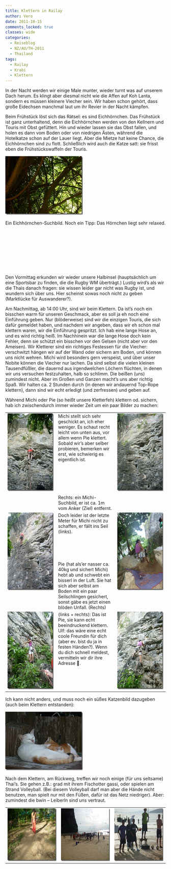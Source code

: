 ```yaml
---
title: Klettern in Railay
author: Vero
date: 2011-10-15
comments_locked: true
classes: wide
categories:
  - Reiseblog
  - NZ/AU/TH-2011
  - Thailand
tags:
  - Railay
  - Krabi
  - Klettern
---
```


<p>In der Nacht werden wir einige Male munter, wieder turnt was auf unserem Dach herum. Es klingt aber diesmal nicht wie die Affen auf Koh Lanta, sondern es müssen kleinere Viecher sein. Wir haben schon gehört, dass große Eidechsen manchmal laut um ihr Revier in der Nacht kämpfen. </p>  <p>Beim Frühstück löst sich das Rätsel: es sind Eichhörnchen. Das Frühstück ist ganz unterhaltend, denn die Eichhörnchen werden von den Kellnern und Touris mit Obst gefüttert. Hin und wieder lassen sie das Obst fallen, und holen es dann vom Boden oder von niedrigen Ästen, während die Hotelkatze schon auf der Lauer liegt. Aber die Mietze hat keine Chance, die Eichhörnchen sind zu flott. Schließlich wird auch die Katze satt: sie frisst eben die Frühstückswaffeln der Touris.</p>  <p><a href="/assets/images/2011/10/P1000402.jpg"><img src="/assets/images/2011/10/P1000402_thumb.jpg" width="244" height="184" alt="P1000402" border="0" /></a>&#160;</p>  <p>Ein Eichhörnchen-Suchbild. Noch ein Tipp: Das Hörnchen liegt sehr relaxed.    <br />    <br />    <br />    <br />    <br />    <br />    <br />    <br />    <br />    <br />Den Vormittag erkunden wir wieder unsere Halbinsel (hauptsächlich um eine Sportsbar zu finden, die die Rugby WM überträgt.) Lustig wird’s als wir die Thais danach fragen: sie wissen leider gar nicht was Rugby ist, und wundern sich über uns. Hier scheinst sowas noch nicht zu geben (Marktlücke für Auswanderer?).</p>  <p>Am Nachmittag, ab 14:00 Uhr, sind wir beim Klettern. Da ist’s noch ein bisschen warm für unseren Geschmack, aber es soll ja eh noch eine Einführung geben. Nur (blöderweise) sind wir die einzigen Touris, die sich dafür gemeldet haben, und nachdem wir angeben, dass wir eh schon mal klettern waren, wir die Einführung gespritzt. Ich hab eine lange Hose an, und es wird richtig heiß. Im Nachhinein war die lange Hose doch kein Fehler, denn sie schützt ein bisschen vor den Gelsen (nicht aber vor den Ameisen). Wir Kletterer sind ein richtiges Festessen für die Viecher: verschwitzt hängen wir auf der Wand oder sichern am Boden, und können uns nicht wehren. Michi wird besonders gern verspeist, und über unser Nobite können die Viecher nur lachen. Da sind selbst die vielen kleinen Tausendfüßler, die dauernd aus irgendwelchen Löchern flüchten, in denen wir uns versuchen festzuhalten, halb so schlimm. Die beißen (uns) zumindest nicht. Aber im Großen und Ganzen macht’s uns aber richtig Spaß. Wir halten ca. 2 Stunden durch (in denen wir andauernd Top-Rope klettern), dann sind wir echt erledigt (und zerfressen) und geben auf. </p>  <p>Während Michi oder Pie (so heißt unsere Kletterfeh) klettern od. sichern, hab ich zwischendurch immer wieder Zeit um ein paar Bilder zu machen:</p>  <table border="0" cellspacing="0" cellpadding="2" width="600"><tbody>     <tr>       <td valign="top" width="200"><a href="/assets/images/2011/10/P1000414.jpg"><img src="/assets/images/2011/10/P1000414_thumb.jpg" width="184" height="244" alt="P1000414" border="0" /></a></td>        <td valign="top" width="200">Michi stellt sich sehr geschickt an, ich eher weniger. Es schaut recht leicht von unten aus, vor allem wenn Pie klettert. Sobald wir’s aber selber probieren, bemerken wir erst, wie schwierig es eigentlich ist.          <br />          <br />          <br />          <br />          <br />          <br />          <br />Rechts: ein Michi-Suchbild, er ist ca. 1m vom Anker (Ziel) entfernt.</td>        <td valign="top" width="200"><a href="/assets/images/2011/10/P1000437.jpg"><img src="/assets/images/2011/10/P1000437_thumb.jpg" width="184" height="244" alt="P1000437" border="0" /></a></td>     </tr>      <tr>       <td valign="top" width="200"><a href="/assets/images/2011/10/P1000438.jpg"><img src="/assets/images/2011/10/P1000438_thumb.jpg" width="184" height="244" alt="P1000438" border="0" /></a></td>        <td valign="top" width="200">Doch leider ist der letzte Meter für Michi nicht zu schaffen, er fällt ins Seil (links).          <br />          <br />          <br />          <br />          <br />          <br />Pie (hat als’er nasser ca. 40kg und sichert Michi) hebt ab und schwebt ein bisserl in der Luft. Sie hat sich aber selbst am Boden mit ein paar Seilschlingen gesichert, sonst gäbe es jetzt einen blöden Unfall. (Rechts) </td>        <td valign="top" width="200"><a href="/assets/images/2011/10/P1000470.jpg"><img src="/assets/images/2011/10/P1000470_thumb.jpg" width="184" height="244" alt="P1000470" border="0" /></a></td>     </tr>      <tr>       <td valign="top" width="200"><a href="/assets/images/2011/10/P1000442.jpg"><img src="/assets/images/2011/10/P1000442_thumb.jpg" width="184" height="244" alt="P1000442" border="0" /></a></td>        <td valign="top" width="200">(links + rechts): Das ist Pie, sie kann echt beeindruckend klettern.          <br />Ulf: das wäre eine echt coole Freundin für dich (aber ev. bist du ja in festen Händen?). Wenn du dich schnell meldest, vermitteln wir dir ihre Adresse 🙂. </td>        <td valign="top" width="200"><a href="/assets/images/2011/10/P1000443.jpg"><img src="/assets/images/2011/10/P1000443_thumb.jpg" width="184" height="244" alt="P1000443" border="0" /></a></td>     </tr>   </tbody></table>  <p>Ich kann nicht anders, und muss noch ein süßes Katzenbild dazugeben (auch beim Klettern entstanden):</p>  <p><a href="/assets/images/2011/10/P1000462.jpg"><img src="/assets/images/2011/10/P1000462_thumb.jpg" width="244" height="184" alt="P1000462" border="0" /></a></p>  <p>Nach dem Klettern, am Rückweg, treffen wir noch einige (für uns seltsame) Thai’s. Sie gehen z.B.: grad mit ihrem Fischotter gassi, oder spielen am Strand Volleyball. (Bei diesem Volleyball darf man aber die Hände nicht benutzen, man spielt nur mit den Füßen, dafür ist das Netz niedriger). Aber: zumindest die bwin – Leiberln sind uns vertraut.</p>  <table border="0" cellspacing="0" cellpadding="2" width="600"><tbody>     <tr>       <td valign="top" width="200"><a href="/assets/images/2011/10/P1000474.jpg"><img src="/assets/images/2011/10/P1000474_thumb.jpg" width="220" height="166" alt="P1000474" border="0" /></a></td>        <td valign="top" width="200"><a href="/assets/images/2011/10/P1000476.jpg"><img src="/assets/images/2011/10/P1000476_thumb.jpg" width="220" height="166" alt="P1000476" border="0" /></a></td>        <td valign="top" width="200"><a href="/assets/images/2011/10/P1000479.jpg"><img src="/assets/images/2011/10/P1000479_thumb.jpg" width="220" height="166" alt="P1000479" border="0" /></a></td>     </tr>   </tbody></table>
